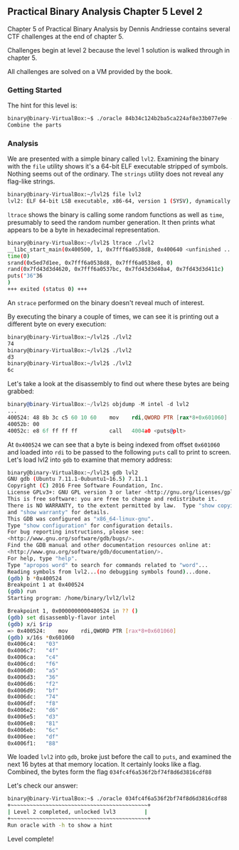 ## Practical Binary Analysis Chapter 5 Level 2

Chapter 5 of Practical Binary Analysis by Dennis Andriesse contains several CTF challenges at the end of chapter 5.

Challenges begin at level 2 because the level 1 solution is walked through in chapter 5.

All challenges are solved on a VM provided by the book.

### Getting Started

The hint for this level is:

```bash
binary@binary-VirtualBox:~$ ./oracle 84b34c124b2ba5ca224af8e33b077e9e -h
Combine the parts
```

### Analysis

We are presented with a simple binary called `lvl2`. Examining the binary with the `file` utility shows it's a 64-bit ELF executable stripped of symbols. Nothing seems out of the ordinary. The `strings` utility does not reveal any flag-like strings.

```bash
binary@binary-VirtualBox:~/lvl2$ file lvl2
lvl2: ELF 64-bit LSB executable, x86-64, version 1 (SYSV), dynamically linked, interpreter /lib64/ld-linux-x86-64.so.2, for GNU/Linux 2.6.32, BuildID[sha1]=457d7940f6a73d6505db1f022071ee7368b67ce9, stripped
```

`ltrace` shows the binary is calling some random functions as well as `time`, presumably to seed the random number generation. It then prints what appears to be a byte in hexadecimal representation.

```bash
binary@binary-VirtualBox:~/lvl2$ ltrace ./lvl2
__libc_start_main(0x400500, 1, 0x7fff6a0538d8, 0x400640 <unfinished ...>
time(0)                                                                                       = 1591202286
srand(0x5ed7d1ee, 0x7fff6a0538d8, 0x7fff6a0538e8, 0)                                          = 0
rand(0x7fd43d3d4620, 0x7fff6a0537bc, 0x7fd43d3d40a4, 0x7fd43d3d411c)                          = 0x2288d465
puts("36"36
)                                                                                    = 3
+++ exited (status 0) +++
```

An `strace` performed on the binary doesn't reveal much of interest.

By executing the binary a couple of times, we can see it is printing out a different byte on every execution:

```bash
binary@binary-VirtualBox:~/lvl2$ ./lvl2
74
binary@binary-VirtualBox:~/lvl2$ ./lvl2
d3
binary@binary-VirtualBox:~/lvl2$ ./lvl2
6c
```

Let's take a look at the disassembly to find out where these bytes are being grabbed:

```asm
binary@binary-VirtualBox:~/lvl2$ objdump -M intel -d lvl2
...
400524:	48 8b 3c c5 60 10 60 	mov    rdi,QWORD PTR [rax*8+0x601060]
40052b:	00 
40052c:	e8 6f ff ff ff       	call   4004a0 <puts@plt>
```

At `0x400524` we can see that a byte is being indexed from offset `0x601060` and loaded into `rdi` to be passed to the following `puts` call to print to screen. Let's load lvl2 into `gdb` to examine that memory address:

```bash
binary@binary-VirtualBox:~/lvl2$ gdb lvl2
GNU gdb (Ubuntu 7.11.1-0ubuntu1~16.5) 7.11.1
Copyright (C) 2016 Free Software Foundation, Inc.
License GPLv3+: GNU GPL version 3 or later <http://gnu.org/licenses/gpl.html>
This is free software: you are free to change and redistribute it.
There is NO WARRANTY, to the extent permitted by law.  Type "show copying"
and "show warranty" for details.
This GDB was configured as "x86_64-linux-gnu".
Type "show configuration" for configuration details.
For bug reporting instructions, please see:
<http://www.gnu.org/software/gdb/bugs/>.
Find the GDB manual and other documentation resources online at:
<http://www.gnu.org/software/gdb/documentation/>.
For help, type "help".
Type "apropos word" to search for commands related to "word"...
Reading symbols from lvl2...(no debugging symbols found)...done.
(gdb) b *0x400524
Breakpoint 1 at 0x400524
(gdb) run
Starting program: /home/binary/lvl2/lvl2 

Breakpoint 1, 0x0000000000400524 in ?? ()
(gdb) set disassembly-flavor intel
(gdb) x/i $rip
=> 0x400524:	mov    rdi,QWORD PTR [rax*8+0x601060]
(gdb) x/16s *0x601060
0x4006c4:	"03"
0x4006c7:	"4f"
0x4006ca:	"c4"
0x4006cd:	"f6"
0x4006d0:	"a5"
0x4006d3:	"36"
0x4006d6:	"f2"
0x4006d9:	"bf"
0x4006dc:	"74"
0x4006df:	"f8"
0x4006e2:	"d6"
0x4006e5:	"d3"
0x4006e8:	"81"
0x4006eb:	"6c"
0x4006ee:	"df"
0x4006f1:	"88"
```

We loaded `lvl2` into `gdb`, broke just before the call to `puts`, and examined the next 16 bytes at that memory location. It certainly looks like a flag. Combined, the bytes form the flag `034fc4f6a536f2bf74f8d6d3816cdf88`

Let's check our answer:

```bash
binary@binary-VirtualBox:~$ ./oracle 034fc4f6a536f2bf74f8d6d3816cdf88
+~~~~~~~~~~~~~~~~~~~~~~~~~~~~~~~~~~~~~~~~~~~+
| Level 2 completed, unlocked lvl3         |
+~~~~~~~~~~~~~~~~~~~~~~~~~~~~~~~~~~~~~~~~~~~+
Run oracle with -h to show a hint
```

Level complete!
